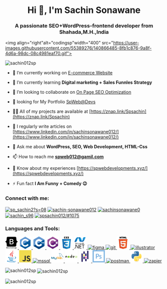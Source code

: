 
<h1 align="center">Hi 👋, I'm Sachin Sonawane</h1>
<h3 align="center">A passionate SEO+WordPress-frontend developer from Shahada,M.H.,India</h3>

<img align="right"alt="codingsp"width="400" src="https://user-images.githubusercontent.com/55389276/140866485-8fb1c876-9a8f-4d6a-98dc-08c4981eaf70.gif">

<p align="left"> <img src="https://komarev.com/ghpvc/?username=sachin012sp&label=Profile%20views&color=0e75b6&style=flat" alt="sachin012sp" /> </p>

- 🔭 I’m currently working on [E-commerce Website](https://www.artsysoul.in/)

- 🌱 I’m currently learning **Digital marketing + Sales Funnles Strategy**

- 👯 I’m looking to collaborate on [On Page SEO Optimization](https://divajewels.digitaltechists.in.net/wp-login.php?redirect_to=https%3A%2F%2Fdivajewels.digitaltechists.in.net%2Fwp-ad)

- 🤝 looking for My Portfolio [SpWeb@Devs](https://direct.me/spsachin)

- 👨‍💻 All of my projects are available at [https://znap.link/Spsachin](https://znap.link/Spsachin)

- 📝 I regularly write articles on [https://www.linkedin.com/in/sachinsonawane012/](https://www.linkedin.com/in/sachinsonawane012/)

- 💬 Ask me about **WordPress, SEO, Web Development, HTML-Css**

- 📫 How to reach me **spweb012@gamil.com**

- 📄 Know about my experiences [https://spwebdevelopments.xyz/](https://spwebdevelopments.xyz/)

- ⚡ Fun fact **I Am Funny + Comedy 😉**

<h3 align="left">Connect with me:</h3>
<p align="left">
<a href="https://twitter.com/sp_sachin2?s=08" target="blank"><img align="center" src="https://raw.githubusercontent.com/rahuldkjain/github-profile-readme-generator/master/src/images/icons/Social/twitter.svg" alt="sp_sachin2?s=08" height="30" width="40" /></a>
<a href="https://linkedin.com/in/sachin-sonawane012" target="blank"><img align="center" src="https://raw.githubusercontent.com/rahuldkjain/github-profile-readme-generator/master/src/images/icons/Social/linked-in-alt.svg" alt="sachin-sonawane012" height="30" width="40" /></a>
<a href="https://fb.com/sachinsonawane0" target="blank"><img align="center" src="https://raw.githubusercontent.com/rahuldkjain/github-profile-readme-generator/master/src/images/icons/Social/facebook.svg" alt="sachinsonawane0" height="30" width="40" /></a>
<a href="https://instagram.com/sachin_s96" target="blank"><img align="center" src="https://raw.githubusercontent.com/rahuldkjain/github-profile-readme-generator/master/src/images/icons/Social/instagram.svg" alt="sachin_s96" height="30" width="40" /></a>
<a href="https://discord.gg/spsachin012/#1075" target="blank"><img align="center" src="https://raw.githubusercontent.com/rahuldkjain/github-profile-readme-generator/master/src/images/icons/Social/discord.svg" alt="spsachin012/#1075" height="30" width="40" /></a>
</p>

<h3 align="left">Languages and Tools:</h3>
<p align="left"> <a href="https://getbootstrap.com" target="_blank" rel="noreferrer"> <img src="https://raw.githubusercontent.com/devicons/devicon/master/icons/bootstrap/bootstrap-plain-wordmark.svg" alt="bootstrap" width="40" height="40"/> </a> <a href="https://www.cprogramming.com/" target="_blank" rel="noreferrer"> <img src="https://raw.githubusercontent.com/devicons/devicon/master/icons/c/c-original.svg" alt="c" width="40" height="40"/> </a> <a href="https://www.w3schools.com/cpp/" target="_blank" rel="noreferrer"> <img src="https://raw.githubusercontent.com/devicons/devicon/master/icons/cplusplus/cplusplus-original.svg" alt="cplusplus" width="40" height="40"/> </a> <a href="https://www.w3schools.com/cs/" target="_blank" rel="noreferrer"> <img src="https://raw.githubusercontent.com/devicons/devicon/master/icons/csharp/csharp-original.svg" alt="csharp" width="40" height="40"/> </a> <a href="https://www.w3schools.com/css/" target="_blank" rel="noreferrer"> <img src="https://raw.githubusercontent.com/devicons/devicon/master/icons/css3/css3-original-wordmark.svg" alt="css3" width="40" height="40"/> </a> <a href="https://dotnet.microsoft.com/" target="_blank" rel="noreferrer"> <img src="https://raw.githubusercontent.com/devicons/devicon/master/icons/dot-net/dot-net-original-wordmark.svg" alt="dotnet" width="40" height="40"/> </a> <a href="https://www.figma.com/" target="_blank" rel="noreferrer"> <img src="https://www.vectorlogo.zone/logos/figma/figma-icon.svg" alt="figma" width="40" height="40"/> </a> <a href="https://git-scm.com/" target="_blank" rel="noreferrer"> <img src="https://www.vectorlogo.zone/logos/git-scm/git-scm-icon.svg" alt="git" width="40" height="40"/> </a> <a href="https://www.w3.org/html/" target="_blank" rel="noreferrer"> <img src="https://raw.githubusercontent.com/devicons/devicon/master/icons/html5/html5-original-wordmark.svg" alt="html5" width="40" height="40"/> </a> <a href="https://www.adobe.com/in/products/illustrator.html" target="_blank" rel="noreferrer"> <img src="https://www.vectorlogo.zone/logos/adobe_illustrator/adobe_illustrator-icon.svg" alt="illustrator" width="40" height="40"/> </a> <a href="https://www.java.com" target="_blank" rel="noreferrer"> <img src="https://raw.githubusercontent.com/devicons/devicon/master/icons/java/java-original.svg" alt="java" width="40" height="40"/> </a> <a href="https://developer.mozilla.org/en-US/docs/Web/JavaScript" target="_blank" rel="noreferrer"> <img src="https://raw.githubusercontent.com/devicons/devicon/master/icons/javascript/javascript-original.svg" alt="javascript" width="40" height="40"/> </a> <a href="https://www.microsoft.com/en-us/sql-server" target="_blank" rel="noreferrer"> <img src="https://www.svgrepo.com/show/303229/microsoft-sql-server-logo.svg" alt="mssql" width="40" height="40"/> </a> <a href="https://www.mysql.com/" target="_blank" rel="noreferrer"> <img src="https://raw.githubusercontent.com/devicons/devicon/master/icons/mysql/mysql-original-wordmark.svg" alt="mysql" width="40" height="40"/> </a> <a href="https://nodejs.org" target="_blank" rel="noreferrer"> <img src="https://raw.githubusercontent.com/devicons/devicon/master/icons/nodejs/nodejs-original-wordmark.svg" alt="nodejs" width="40" height="40"/> </a> <a href="https://pandas.pydata.org/" target="_blank" rel="noreferrer"> <img src="https://raw.githubusercontent.com/devicons/devicon/2ae2a900d2f041da66e950e4d48052658d850630/icons/pandas/pandas-original.svg" alt="pandas" width="40" height="40"/> </a> <a href="https://www.photoshop.com/en" target="_blank" rel="noreferrer"> <img src="https://raw.githubusercontent.com/devicons/devicon/master/icons/photoshop/photoshop-line.svg" alt="photoshop" width="40" height="40"/> </a> <a href="https://postman.com" target="_blank" rel="noreferrer"> <img src="https://www.vectorlogo.zone/logos/getpostman/getpostman-icon.svg" alt="postman" width="40" height="40"/> </a> <a href="https://www.python.org" target="_blank" rel="noreferrer"> <img src="https://raw.githubusercontent.com/devicons/devicon/master/icons/python/python-original.svg" alt="python" width="40" height="40"/> </a> <a href="https://zapier.com" target="_blank" rel="noreferrer"> <img src="https://www.vectorlogo.zone/logos/zapier/zapier-icon.svg" alt="zapier" width="40" height="40"/> </a> </p>

<p><img align="left" src="https://github-readme-stats.vercel.app/api/top-langs?username=sachin012sp&show_icons=true&locale=en&layout=compact" alt="sachin012sp" /></p>

<p>&nbsp;<img align="center" src="https://github-readme-stats.vercel.app/api?username=sachin012sp&show_icons=true&locale=en" alt="sachin012sp" /></p>

<p><img align="center" src="https://github-readme-streak-stats.herokuapp.com/?user=sachin012sp&" alt="sachin012sp" /></p>

<!---
sachin012sp/sachin012sp is a ✨ special ✨ repository because its `README.md` (this file) appears on your GitHub profile.
You can click the Preview link to take a look at your changes.
--->
